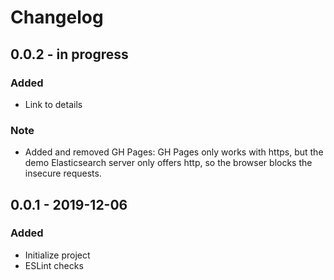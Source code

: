 # Changelog

## 0.0.2 - in progress
### Added
- Link to details
### Note
- Added and removed GH Pages: GH Pages only works with https, but the demo Elasticsearch server only offers http, so the browser blocks the insecure requests.

## 0.0.1 - 2019-12-06
### Added
- Initialize project
- ESLint checks
